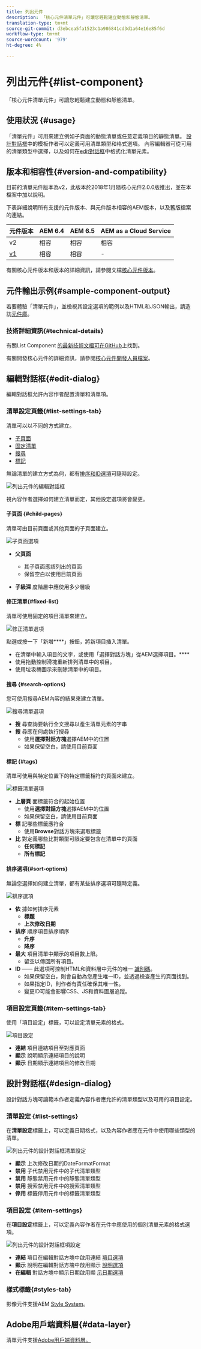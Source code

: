 ```yaml
---
title: 列出元件
description: 「核心元件清單元件」可讓您輕鬆建立動態和靜態清單。
translation-type: tm+mt
source-git-commit: d3ebcea5fa1523c1a986841cd3d1a64e16e85f6d
workflow-type: tm+mt
source-wordcount: '979'
ht-degree: 4%

---
```



# 列出元件{#list-component}

「核心元件清單元件」可讓您輕鬆建立動態和靜態清單。

## 使用狀況 {#usage}

「清單元件」可用來建立例如子頁面的動態清單或任意定義項目的靜態清單。 [設計對話框](#design-dialog)中的模板作者可以定義可用清單類型和格式選項。 內容編輯器可從可用的清單類型中選擇，以及如何在[edit對話框](#edit-dialog)中格式化清單元素。

## 版本和相容性{#version-and-compatibility}

目前的清單元件版本為v2，此版本於2018年1月隨核心元件2.0.0版推出，並在本檔案中加以說明。

下表詳細說明所有支援的元件版本、與元件版本相容的AEM版本，以及舊版檔案的連結。

| 元件版本 | AEM 6.4 | AEM 6.5 | AEM as a Cloud Service  |
|--- |--- |--- |---|
| v2 | 相容 | 相容 | 相容 |
| [v1](v1/list-v1.md) | 相容 | 相容 | - |

有關核心元件版本和版本的詳細資訊，請參閱文檔[核心元件版本](/help/versions.md)。

## 元件輸出示例{#sample-component-output}

若要體驗「清單元件」，並檢視其設定選項的範例以及HTML和JSON輸出，請造訪[元件庫](https://adobe.com/go/aem_cmp_library_list)。

### 技術詳細資訊{#technical-details}

有關List Component [的最新技術文檔可在GitHub](https://adobe.com/go/aem_cmp_tech_list_v2)上找到。

有關開發核心元件的詳細資訊，請參閱[核心元件開發人員檔案](/help/developing/overview.md)。

## 編輯對話框{#edit-dialog}

編輯對話框允許內容作者配置清單和清單項。

### 清單設定頁籤{#list-settings-tab}

清單可以以不同的方式建立。

* [子頁面](#child-pages)
* [固定清單](#fixed-list)
* [搜尋](#search-options)
* [標記](#tags)

無論清單的建立方式為何，都有[排序和ID選項](#sort-options)可隨時設定。

![列出元件的編輯對話框](/help/assets/list-edit.png)

視內容作者選擇如何建立清單而定，其他設定選項將會變更。

#### 子頁面 {#child-pages}

清單可由目前頁面或其他頁面的子頁面建立。

![子頁面選項](/help/assets/list-edit-child-pages.png)

* **父頁面**
   * 其子頁面應該列出的頁面
   * 保留空白以使用目前頁面

* **子級深**
度階層中應使用多少層級

#### 修正清單{#fixed-list}

清單可使用固定的項目清單來建立。

![修正清單選項](/help/assets/list-edit-fixed.png)

點選或按一下「新增&#x200B;****」按鈕，將新項目插入清單。

* 在清單中輸入項目的文字，或使用「選擇對話方塊」從AEM選擇項目。****
* 使用拖動控制滑塊重新排列清單中的項目。
* 使用垃圾桶圖示來刪除清單中的項目。

#### 搜尋 {#search-options}

您可使用搜尋AEM內容的結果來建立清單。

![搜尋清單選項](/help/assets/list-edit-search.png)

* **搜**
尋查詢要執行全文搜尋以產生清單元素的字串
* **搜**
尋應在何處執行搜尋
   * 使用&#x200B;**選擇對話方塊**&#x200B;選擇AEM中的位置
   * 如果保留空白，請使用目前頁面

#### 標記 {#tags}

清單可使用與特定位置下的特定標籤相符的頁面來建立。

![標籤清單選項](/help/assets/list-edit-tags.png)

* **上層頁**
面標籤符合的起始位置
   * 使用&#x200B;**選擇對話方塊**&#x200B;選擇AEM中的位置
   * 如果保留空白，請使用目前頁面
* **標**
記哪些標籤應符合
   * 使用&#x200B;**Browse**&#x200B;對話方塊來選取標籤
* **比**
對定義哪些比對類型可限定要包含在清單中的頁面
   * **任何標記**
   * **所有標記**

#### 排序選項{#sort-options}

無論您選擇如何建立清單，都有某些排序選項可隨時定義。

![排序選項](/help/assets/list-edit-sort-options.png)

* **依**
據如何排序元素
   * **標題**
   * **上次修改日期**
* **排序**
順序項目排序順序
   * **升序**
   * **降序**
* **最大**
項目清單中顯示的項目數上限。
   * 留空以傳回所有項目。
* **ID**  —— 此選項可控制HTML和資料層中元件的唯一 [識別碼](/help/developing/data-layer/overview.md)。
   * 如果保留空白，則會自動為您產生唯一ID，並透過檢查產生的頁面找到。
   * 如果指定ID，則作者有責任確保其唯一性。
   * 變更ID可能會影響CSS、JS和資料圖層追蹤。

### 項目設定頁籤{#item-settings-tab}

使用「項目設定」標籤，可以設定清單元素的格式。

![項目設定](/help/assets/list-edit-items.png)

* **連結**
項目連結項目至對應頁面
* **顯示**
說明顯示連結項目的說明
* **顯示**
日期顯示連結項目的修改日期

## 設計對話框{#design-dialog}

設計對話方塊可讓範本作者定義內容作者應允許的清單類型以及可用的項目設定。

### 清單設定 {#list-settings}

在&#x200B;**清單設定**&#x200B;標籤上，可以定義日期格式，以及內容作者應在元件中使用哪些類型的清單。

![列出元件的設計對話框清單設定](/help/assets/list-design-list-settings.png)

* **顯示**
上次修改日期的DateFormatFormat
* **禁用**
子代禁用元件中的子代清單類型
* **禁用**
靜態禁用元件中的靜態清單類型
* **禁用**
搜索禁用元件中的搜索清單類型
* **停用**
標籤停用元件中的標籤清單類型

### 項目設定 {#item-settings}

在&#x200B;**項目設定**&#x200B;標籤上，可以定義內容作者在元件中應使用的個別清單元素的格式選項。

![列出元件的設計對話框項設定](/help/assets/list-design-item-settings.png)

* **連結**
項目在編輯對話方塊中啟用連結 [項目選項](#edit-dialog)
* **顯示**
說明在編輯對話方塊中啟用顯示 [說明選項](#edit-dialog)
* **在編輯**
對話方塊中顯示日期啟用顯 [示日期選項](#edit-dialog)

### 樣式標籤{#styles-tab}

影像元件支援AEM [Style System](/help/get-started/authoring.md#component-styling)。

## Adobe用戶端資料層{#data-layer}

清單元件支援[Adobe用戶端資料層。](/help/developing/data-layer/overview.md)
